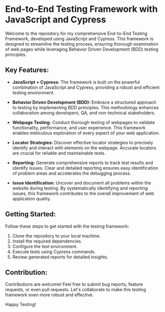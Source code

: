 # End-to-End Testing Framework with JavaScript and Cypress

Welcome to the repository for my comprehensive End-to-End Testing Framework, developed using JavaScript and Cypress. This framework is designed to streamline the testing process, ensuring thorough examination of web pages while leveraging Behavior Driven Development (BDD) testing principles.

## Key Features:

- **JavaScript + Cypress:** The framework is built on the powerful combination of JavaScript and Cypress, providing a robust and efficient testing environment.

- **Behavior Driven Development (BDD):** Embrace a structured approach to testing by implementing BDD principles. This methodology enhances collaboration among developers, QA, and non-technical stakeholders.

- **Webpage Testing:** Conduct thorough testing of webpages to validate functionality, performance, and user experience. This framework enables meticulous exploration of every aspect of your web application.

- **Locator Strategies:** Discover effective locator strategies to precisely identify and interact with elements on the webpage. Accurate locators are crucial for reliable and maintainable tests.

- **Reporting:** Generate comprehensive reports to track test results and identify issues. Clear and detailed reporting ensures easy identification of problem areas and accelerates the debugging process.

- **Issue Identification:** Uncover and document all problems within the website during testing. By systematically identifying and reporting issues, this framework contributes to the overall improvement of web application quality.

## Getting Started:

Follow these steps to get started with the testing framework:

1. Clone the repository to your local machine.
2. Install the required dependencies.
3. Configure the test environment.
4. Execute tests using Cypress commands.
5. Review generated reports for detailed insights.

## Contribution:

Contributions are welcome! Feel free to submit bug reports, feature requests, or even pull requests. Let's collaborate to make this testing framework even more robust and effective.

Happy Testing!
